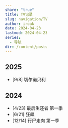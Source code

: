 ```yaml
---
share: "true"
title: TV记录
slug: navigation/TV
author: iroak
date: 2024-04-23
lastmod: 2024-04-23
series:
  - 导航
dir: /content/posts
---
```

## 2025
* [9/8]  切尔诺贝利
## 2024
* [4/23]  最后生还者 第一季
* [6/21]  狂飙
* [12/14]  行尸走肉 第一季